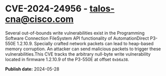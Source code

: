 # CVE-2024-24956 - talos-cna@cisco.com

Several out-of-bounds write vulnerabilities exist in the Programming Software Connection FileSystem API functionality of AutomationDirect P3-550E 1.2.10.9. Specially crafted network packets can lead to heap-based memory corruption. An attacker can send malicious packets to trigger these vulnerabilities.This CVE tracks the arbitrary null-byte write vulnerability located in firmware 1.2.10.9 of the P3-550E at offset `0xb6a38`.

**Publish date:** 2024-05-28
